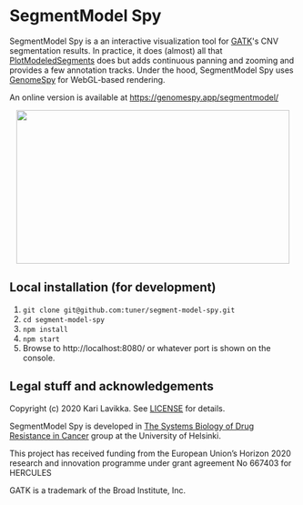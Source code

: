 # SegmentModel Spy

SegmentModel Spy is a an interactive visualization tool for
[GATK](https://gatk.broadinstitute.org/)'s CNV segmentation results. In
practice, it does (almost) all that
[PlotModeledSegments](https://gatk.broadinstitute.org/hc/en-us/articles/360037593891-PlotModeledSegments)
does but adds continuous panning and zooming and provides a few annotation tracks.
Under the hood, SegmentModel Spy uses
[GenomeSpy](https://github.com/tuner/genome-spy) for WebGL-based rendering.

An online version is available at https://genomespy.app/segmentmodel/

<p align="center">
  <img width="480" height="270" src="docs/video.gif" />
</p>

## Local installation (for development)

1. `git clone git@github.com:tuner/segment-model-spy.git`
2. `cd segment-model-spy`
3. `npm install`
4. `npm start`
5. Browse to http://localhost:8080/ or whatever port is shown on the console.

## Legal stuff and acknowledgements

Copyright (c) 2020 Kari Lavikka. See [LICENSE](LICENSE) for details.

SegmentModel Spy is developed in [The Systems Biology of Drug Resistance in
Cancer](https://www.helsinki.fi/en/researchgroups/systems-biology-of-drug-resistance-in-cancer) group at the University of Helsinki.

This project has received funding from the European Union’s Horizon 2020 research and innovation programme under grant agreement No 667403 for HERCULES

GATK is a trademark of the Broad Institute, Inc.
